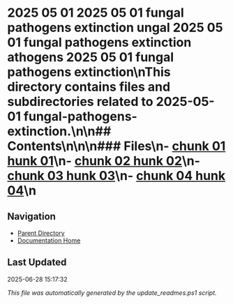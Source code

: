 # 2025 05 01  2025 05 01 fungal pathogens extinction ungal  2025 05 01 fungal pathogens extinction athogens  2025 05 01 fungal pathogens extinction\nThis directory contains files and subdirectories related to 2025-05-01 fungal-pathogens-extinction.\n\n## Contents\n<!-- toc -->\n\n### Files\n- [chunk 01 hunk 01](./chunk_01.md)\n- [chunk 02 hunk 02](./chunk_02.md)\n- [chunk 03 hunk 03](./chunk_03.md)\n- [chunk 04 hunk 04](./chunk_04.md)\n
## Navigation

- [Parent Directory](../)
- [Documentation Home](../../)

## Last Updated

2025-06-28 15:17:32

*This file was automatically generated by the update_readmes.ps1 script.*